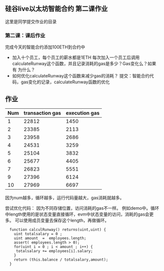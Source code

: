 ## 硅谷live以太坊智能合约 第二课作业
这里是同学提交作业的目录

### 第二课：课后作业
完成今天的智能合约添加100ETH到合约中
- 加入十个员工，每个员工的薪水都是1ETH
每次加入一个员工后调用calculateRunway这个函数，并且记录消耗的gas是多少？Gas变化么？如果有 为什么？
- 如何优化calculateRunway这个函数来减少gas的消耗？
提交：智能合约代码，gas变化的记录，calculateRunway函数的优化


## 作业
| Num|  transaction gas |  execution gas |
| --- | --- | --- | 
| 1 | 22812 |  1450|
|2 | 23385 |   2113
| 3  |23958| 2686  |  
| 4 |  24531  | 3259  |  
| 5 | 25104 | 3832  |  
| 6 | 25677| 4405 |  
| 7 | 26823|  5551|  
| 9 |  27396 | 6124 |  
| 10 |  27969 | 6697 |


因为num越多，循环越多，运行代码量越大，gas消耗就越多。

尝试优化代码：
因为不同存储位置，访问消耗的gas不一样。
例如demo中。循环中length使用的是状态变量直接循环，evm中状态变量的访问，消耗的gas会更多。
可以使用成员变量去保存这个length，再做循环。
```
  function calculRunway() returns(uint,uint) {
    uint totalsalary = 0 ;
    uint amount  =  employees.length;
    assert( employees.length > 0);
    for(uint i = 0 ; i < amount ; i++) {
     totalsalary += employees[i].salary;
    }
    return (this.balance / totalsalary,amount);
  }
```
